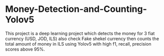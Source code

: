 # Money-Detection-and-Counting-Yolov5
This project is a deep learning project which detects the money for  3 fiat currency (USD, JOD, ILS) also check Fake shekel currency then counts the total amount of money in ILS using Yolov5 with high f1, recall, precision scores above 95%. 
